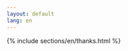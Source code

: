 ```yaml
---
layout: default
lang: en
---
```


<section id="thanks" class="wrapper alt style2">
	{% include sections/en/thanks.html %}
</section>

